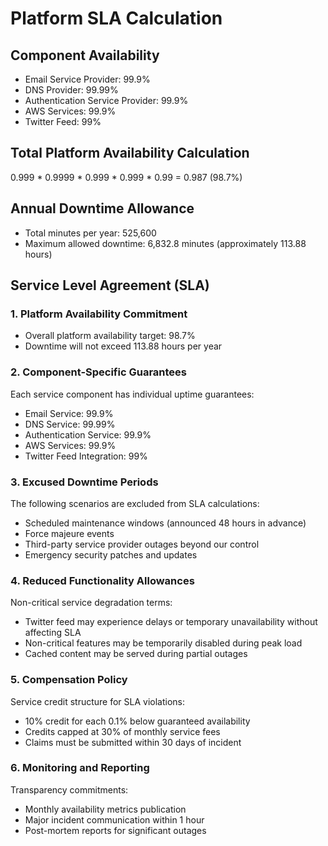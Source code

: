 
# Platform SLA Calculation

## Component Availability
- Email Service Provider: 99.9%
- DNS Provider: 99.99%
- Authentication Service Provider: 99.9%
- AWS Services: 99.9%
- Twitter Feed: 99%

## Total Platform Availability Calculation
0.999 * 0.9999 * 0.999 * 0.999 * 0.99 = 0.987 (98.7%)

## Annual Downtime Allowance
- Total minutes per year: 525,600
- Maximum allowed downtime: 6,832.8 minutes (approximately 113.88 hours)

## Service Level Agreement (SLA)

### 1. Platform Availability Commitment
- Overall platform availability target: 98.7%
- Downtime will not exceed 113.88 hours per year

### 2. Component-Specific Guarantees
Each service component has individual uptime guarantees:
- Email Service: 99.9%
- DNS Service: 99.99%
- Authentication Service: 99.9%
- AWS Services: 99.9%
- Twitter Feed Integration: 99%

### 3. Excused Downtime Periods
The following scenarios are excluded from SLA calculations:
- Scheduled maintenance windows (announced 48 hours in advance)
- Force majeure events
- Third-party service provider outages beyond our control
- Emergency security patches and updates

### 4. Reduced Functionality Allowances
Non-critical service degradation terms:
- Twitter feed may experience delays or temporary unavailability without affecting SLA
- Non-critical features may be temporarily disabled during peak load
- Cached content may be served during partial outages

### 5. Compensation Policy
Service credit structure for SLA violations:
- 10% credit for each 0.1% below guaranteed availability
- Credits capped at 30% of monthly service fees
- Claims must be submitted within 30 days of incident

### 6. Monitoring and Reporting
Transparency commitments:
- Monthly availability metrics publication
- Major incident communication within 1 hour
- Post-mortem reports for significant outages
